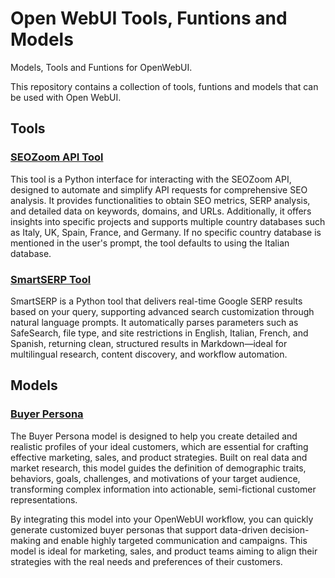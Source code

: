 # Open WebUI Tools, Funtions and Models
Models, Tools and Funtions for OpenWebUI.

This repository contains a collection of tools, funtions and models that can be used with Open WebUI.

## Tools

### [SEOZoom API Tool](https://github.com/seoproof/openwebui/tree/main/tools/seozoom)

This tool is a Python interface for interacting with the SEOZoom API, designed to automate and simplify API requests for comprehensive SEO analysis. It provides functionalities to obtain SEO metrics, SERP analysis, and detailed data on keywords, domains, and URLs. Additionally, it offers insights into specific projects and supports multiple country databases such as Italy, UK, Spain, France, and Germany. If no specific country database is mentioned in the user's prompt, the tool defaults to using the Italian database.

### [SmartSERP Tool](https://github.com/seoproof/openwebui/tree/main/tools/smartserp)

SmartSERP is a Python tool that delivers real-time Google SERP results based on your query, supporting advanced search customization through natural language prompts. It automatically parses parameters such as SafeSearch, file type, and site restrictions in English, Italian, French, and Spanish, returning clean, structured results in Markdown—ideal for multilingual research, content discovery, and workflow automation.

## Models

### [Buyer Persona](https://github.com/seoproof/openwebui/tree/main/models)

The Buyer Persona model is designed to help you create detailed and realistic profiles of your ideal customers, which are essential for crafting effective marketing, sales, and product strategies. Built on real data and market research, this model guides the definition of demographic traits, behaviors, goals, challenges, and motivations of your target audience, transforming complex information into actionable, semi-fictional customer representations.

By integrating this model into your OpenWebUI workflow, you can quickly generate customized buyer personas that support data-driven decision-making and enable highly targeted communication and campaigns. This model is ideal for marketing, sales, and product teams aiming to align their strategies with the real needs and preferences of their customers.
